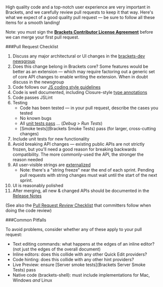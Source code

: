 High quality code and a top-notch user experience are very important in Brackets, and we carefully review pull requests to keep it that way. Here's what we expect of a good quality pull request — be sure to follow all these items for a smooth landing!

Note: you must sign the **[Brackets Contributor License Agreement](http://dev.brackets.io/brackets-contributor-license-agreement.html)** before we can merge your first pull request.


###Pull Request Checklist

1. Discuss any major architectural or UI changes in the [brackets-dev newsgroup](http://groups.google.com/group/brackets-dev)
2. Does this change belong in Brackets core? Some features would be better as an extension — which may require factoring out a generic set of core API changes to enable writing the extension. When in doubt discuss in the newsgroup
3. Code follows our [JS coding style guidelines](https://github.com/brackets-cont/brackets/wiki/Brackets-Coding-Conventions)
4. Code is well documented, including Closure-style [type annotations](https://developers.google.com/closure/compiler/docs/js-for-compiler#types)
5. Code passes JSLint
6. Testing
    * Code has been tested — in your pull request, describe the cases you tested
    * No known bugs
    * All [unit tests pass](https://github.com/brackets-cont/brackets/wiki/Running-Brackets-Unit-Tests) ... (<i>Debug > Run Tests</i>)
    * [Smoke tests](Brackets Smoke Tests) pass (for larger, cross-cutting changes)
7. Include unit tests for new functionality
8. Avoid breaking API changes — existing public APIs are not strictly frozen, but you'll need a good reason for breaking backwards compatibility. The more commonly-used the API, the stronger the reason needed
9. All user-visible strings are [externalized](Localization)
    * Note: there's a "string freeze" near the end of each sprint. Pending pull requests with string changes must wait until the start of the next sprint.
10. UI is reasonably polished
11. After merging, all new & changed APIs should be documented in the [Release Notes](https://github.com/brackets-cont/brackets/wiki/Release-Notes)

(See also the [Pull Request _Review_ Checklist](Pull-Request-Review-Checklist) that committers follow when doing the code review)

###Common Pitfalls

To avoid problems, consider whether any of these apply to your pull request:

* Text editing commands: what happens at the edges of an inline editor? (not just the edges of the overall document)
* Inline editors: does this collide with any other Quick Edit providers?
* Code hinting: does this collide with any other hint providers?
* Live Preview: ensure [Server smoke tests](Brackets Server Smoke Tests) pass
* Native code (brackets-shell): must include implementations for Mac, Windows _and_ Linux